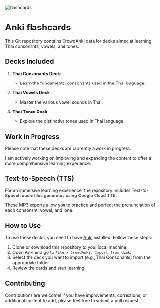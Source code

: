 ![flashcards](https://socialify.git.ci/anthonyroussel/flashcards/image?description=1&descriptionEditable=%20Anki%20decks%20to%20learn%20Thai%20language%20&font=Jost&forks=1&issues=1&language=1&name=1&owner=1&pattern=Charlie%20Brown&pulls=1&stargazers=1&theme=Dark)

# Anki flashcards

This Git repository contains CrowdAnki data for decks aimed at learning Thai consonants, vowels, and tones.

## Decks Included

1. **Thai Consonants Deck**:
   - Learn the fundamental consonants used in the Thai language.

2. **Thai Vowels Deck**
   - Master the various vowel sounds in Thai.

3. **Thai Tones Deck**
   - Explore the distinctive tones used in Thai language.

## Work in Progress

Please note that these decks are currently a work in progress.

I am actively working on improving and expanding the content to offer a more comprehensive learning experience.

## Text-to-Speech (TTS)

For an immersive learning experience, the repository includes Text-to-Speech audio files generated using Google Cloud TTS.

These MP3 exports allow you to practice and perfect the pronunciation of each consonant, vowel, and tone.

## How to Use

To use these decks, you need to have [Anki](https://apps.ankiweb.net/) installed. Follow these steps:

1. Clone or download this repository to your local machine.
2. Open Anki and go to `File > CrowdAnki: Import from disk`.
3. Select the deck you want to import (e.g., Thai Consonants) from the appropriate folder.
4. Review the cards and start learning!

## Contributing

Contributions are welcome!
If you have improvements, corrections, or additional content to add, please feel free to submit a pull request.
